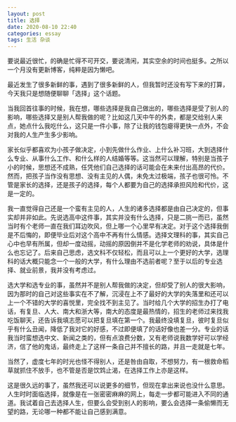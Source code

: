 ```yaml
---
layout: post
title: 选择
date: 2020-08-10 22:40
categories: essay
tags: 生活 杂谈
---
```


要说最近很忙，的确是忙得不可开交，要说清闲，其实空余的时间也挺多。之所以一个月没有更新博客，纯粹是因为懒吧。

最近发生了很多新鲜的事，遇到了很多新鲜的人，但我暂时还没有写下来的打算，今天我只是想随便聊聊「选择」这个话题。

当我回首往事的时候，我在想，哪些选择是我自己做出的，哪些选择是受了别人的影响，哪些选择又是别人帮我做的呢？比如这几天中午的外卖，都是交给别人来点，她点什么我吃什么，这只是一件小事，除了让我的钱包瘪得更快一点外，不会对我的人生产生多少影响。

家长似乎都喜欢为小孩子做决定，小到先做什么作业、上什么补习班，大到选择什么专业、从事什么工作、和什么样的人结婚等等。这当然可以理解，特别是当孩子小的时候，思想还不成熟，任凭他们自己选择的话可能会在未来付出高昂的代价。然而，把孩子当作没有思想、没有主见的人偶，未免太过极端，孩子也很可怜。不管是家长的选择，还是孩子的选择，每个人都要为自己的选择承担风险和代价，这是一定的。

我一直觉得自己还是一个蛮有主见的人，人生的诸多选择都是由自己决定的，但事实却并非如此。先说选高中这件事，其实并没有什么选择，只是二挑一而已，虽然当时有个老师一直在我们耳边吹风，但上哪一个心里早有决定。对于这个选择我倒是不后悔的，即便毕业后对这个高中不再有什么情感。选择文理科的事，其实自己心中也早有所属，但却一度动摇，动摇的原因倒并不是化学老师的劝说，具体是什么也忘记了。后来自己思虑，选文科不仅轻松，而且可以上一个更好的大学，选理科的话大概只能念一个一般的大学，有什么理由不选前者呢？至于以后的专业选择、就业前景，我并没有考虑过。

选大学和选专业的事，虽然并不是别人帮我做的决定，但却受了别人的很大影响，因为那时的自己对这些事实在不了解，沉浸在上不了最好的大学的失落里和还可以上一个不错的大学的喜悦里，完全找不到主见了。当时给几个大学的招生办打了电话，有复旦、人大、南大和浙大等，南大的态度是最热情的，招生的老师过来找我吃饭聊天，还告诉我填志愿可以把复旦填在第一个。我最终没填复旦，彼时复旦似乎有什么丑闻，降低了我对它的好感，不过即便填了的话好像也差一分。专业的话我当时蛮想选中文、新闻之类的，但有点浪费分数，又有老师说我数学好可以学经济，信了他的鬼话，最终走上了这样一条自己并不擅长的路，并且一走就是七年。

当然了，虚度七年的时光也怪不得别人，还是咎由自取，不想努力，有一根救命稻草就抓住不放手，也不管是否是饮鸩止渴，在选择工作上亦是这样。

这是很久远的事了，虽然我还可以说更多的细节，但现在拿出来说也没什么意思。人生时时面临选择，就像是在一张密密麻麻的网上，每走一步都可能进入不同的通道。我试着自己去选择人生，但要么会受到别人的影响，要么会选择一条偷懒而无望的路，无论哪一种都不能让自己感到满意。
